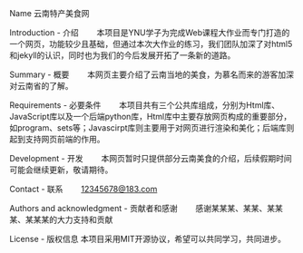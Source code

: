 Name
云南特产美食网

Introduction - 介绍
  本项目是YNU学子为完成Web课程大作业而专门打造的一个网页，功能较少且基础，但通过本次大作业的练习，我们团队加深了对html5和jekyll的认识，同时也为我们的今后发展开拓了一条新的道路。

Summary - 概要
  本网页主要介绍了云南当地的美食，为慕名而来的游客加深对云南省的了解。

Requirements - 必要条件
  本项目共有三个公共库组成，分别为Html库、JavaScript库以及一个后端python库，Html库中主要存放网页构成的重要部分，如program、sets等；Javascirpt库则主要用于对网页进行渲染和美化；后端库则起到支持网页前端的作用。

Development - 开发
  本网页暂时只提供部分云南美食的介绍，后续假期时间可能会继续更新，敬请期待。

Contact - 联系
  12345678@183.com

Authors and acknowledgment - 贡献者和感谢
  感谢某某某、某某、某某某、某某某的大力支持和贡献

License - 版权信息
本项目采用MIT开源协议，希望可以共同学习，共同进步。
